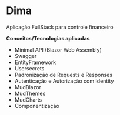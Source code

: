 # Dima
Aplicação FullStack para controle financeiro


**Conceitos/Tecnologias aplicadas**

- Minimal API (Blazor Web Assembly)
- Swagger
- EntityFramework
- Usersecrets
- Padronização de Requests e Responses
- Autenticação e Autorização com Identity
- MudBlazor
- MudThemes
- MudCharts
- Componentização
